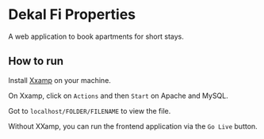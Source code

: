 # Dekal Fi Properties

A web application to book apartments for short stays.

## How to run

Install [Xxamp](https://www.apachefriends.org/) on your machine.

On Xxamp, click on `Actions` and then `Start` on Apache and MySQL.

Got to `localhost/FOLDER/FILENAME` to view the file.

Without XXamp, you can run the frontend application via the `Go Live` button.

